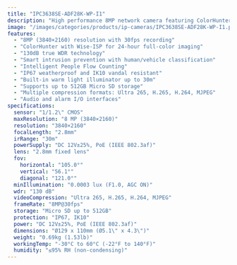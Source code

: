 ```yaml
---
title: "IPC3638SE-ADF28K-WP-I1"
description: "High performance 8MP network camera featuring ColorHunter technology with Wise-ISP for 24-hour full-color imaging, advanced perimeter protection, and superior low-light performance in a weatherproof design."
image: "/images/categories/products/ip-cameras/IPC3638SE-ADF28K-WP-I1.png"
features:
  - "8MP (3840×2160) resolution with 30fps recording"
  - "ColorHunter with Wise-ISP for 24-hour full-color imaging"
  - "130dB true WDR technology"
  - "Smart intrusion prevention with human/vehicle classification"
  - "Intelligent People Flow Counting"
  - "IP67 weatherproof and IK10 vandal resistant"
  - "Built-in warm light illuminator up to 30m"
  - "Supports up to 512GB Micro SD storage"
  - "Multiple compression formats: Ultra 265, H.265, H.264, MJPEG"
  - "Audio and alarm I/O interfaces"
specifications:
  sensor: "1/1.2\" CMOS"
  maxResolution: "8 MP (3840×2160)"
  resolution: "3840×2160"
  focalLength: "2.8mm"
  irRange: "30m"
  powerSupply: "DC 12V±25%, PoE (IEEE 802.3af)"
  lens: "2.8mm fixed lens"
  fov: 
    horizontal: "105.0°"
    vertical: "56.1°"
    diagonal: "121.0°"
  minIllumination: "0.0003 lux (F1.0, AGC ON)"
  wdr: "130 dB"
  videoCompression: "Ultra 265, H.265, H.264, MJPEG"
  frameRate: "8MP@30fps"
  storage: "Micro SD up to 512GB"
  protection: "IP67, IK10"
  power: "DC 12V±25%, PoE (IEEE 802.3af)"
  dimensions: "Ø129 x 110mm (Ø5.1\" x 4.3\")"
  weight: "0.69kg (1.53lb)"
  workingTemp: "-30°C to 60°C (-22°F to 140°F)"
  humidity: "≤95% RH (non-condensing)"
---
```

